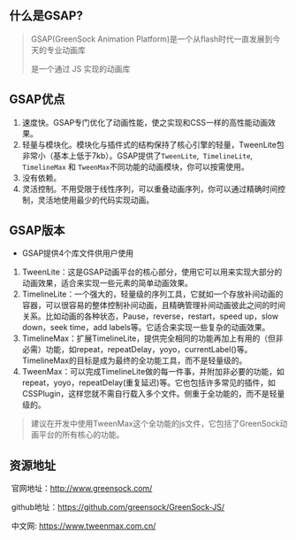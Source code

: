 ## 什么是GSAP?

> GSAP(GreenSock Animation Platform)是一个从flash时代一直发展到今天的专业动画库
>
> 是一个通过 JS 实现的动画库

## GSAP优点

1. 速度快。GSAP专门优化了动画性能，使之实现和CSS一样的高性能动画效果。
2. 轻量与模块化。模块化与插件式的结构保持了核心引擎的轻量，TweenLite包非常小（基本上低于7kb）。GSAP提供了`TweenLite`,` TimelineLite`,` TimelineMax` 和 `TweenMax`不同功能的动画模块，你可以按需使用。
3. 没有依赖。
4. 灵活控制。不用受限于线性序列，可以重叠动画序列，你可以通过精确时间控制，灵活地使用最少的代码实现动画。

## GSAP版本

- GSAP提供4个库文件供用户使用

1. TweenLite：这是GSAP动画平台的核心部分，使用它可以用来实现大部分的动画效果，适合来实现一些元素的简单动画效果。
2. TimelineLite：一个强大的，轻量级的序列工具，它就如一个存放补间动画的容器，可以很容易的整体控制补间动画，且精确管理补间动画彼此之间的时间关系。比如动画的各种状态，Pause，reverse，restart，speed up，slow down，seek time，add labels等。它适合来实现一些复杂的动画效果。
3. TimelineMax：扩展TimelineLite，提供完全相同的功能再加上有用的（但非必需）功能，如repeat，repeatDelay，yoyo，currentLabel()等。TimelineMax的目标是成为最终的全功能工具，而不是轻量级的。
4. TweenMax：可以完成TimelineLite做的每一件事，并附加非必要的功能，如repeat，yoyo，repeatDelay(重复延迟)等。它也包括许多常见的插件，如CSSPlugin，这样您就不需自行载入多个文件。侧重于全功能的，而不是轻量级的。

> 建议在开发中使用TweenMax这个全功能的js文件，它包括了GreenSock动画平台的所有核心的功能。

## 资源地址

​    官网地址：http://www.greensock.com/

​    github地址：https://github.com/greensock/GreenSock-JS/

​    中文网: https://www.tweenmax.com.cn/
